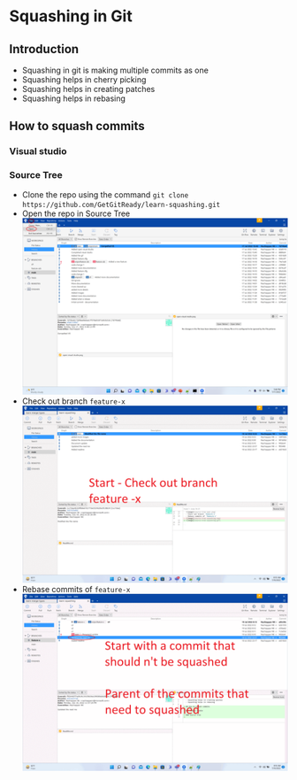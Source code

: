 # Squashing in Git

## Introduction
- Squashing in git is making multiple commits as one
- Squashing helps in cherry picking
- Squashing helps in creating patches
- Squashing helps in rebasing

## How to squash commits

### Visual studio

### Source Tree
- Clone the repo using the command `git clone https://github.com/GetGitReady/learn-squashing.git`
- Open the repo in Source Tree
![image](source-tree-open.png)
- Check out branch `feature-x`
![image](checkout-branch.gif)
- Rebase commits of `feature-x`
![image](source-tree-squashing.gif)


